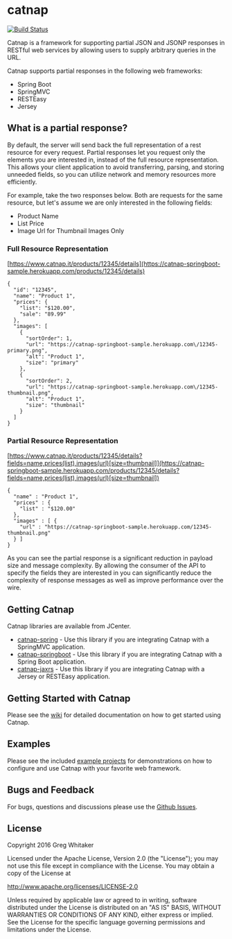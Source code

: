 # catnap
[![Build Status](https://travis-ci.org/gregwhitaker/catnap.svg?branch=catnap2)](https://travis-ci.org/gregwhitaker/catnap)

Catnap is a framework for supporting partial JSON and JSONP responses in RESTful web services by allowing users to supply arbitrary queries in the URL.

Catnap supports partial responses in the following web frameworks:

* 	Spring Boot
* 	SpringMVC
* 	RESTEasy
* 	Jersey

## What is a partial response?
By default, the server will send back the full representation of a rest resource for every request.  Partial responses let you request only the elements you are interested in, instead of the full resource representation.  This allows your client application to avoid transferring, parsing, and storing unneeded fields, so you can utilize network and memory resources more efficiently.

For example, take the two responses below.  Both are requests for the same resource, but let's assume we are only interested in the following fields:

*	Product Name
*	List Price
*	Image Url for Thumbnail Images Only

### Full Resource Representation
[https://www.catnap.it/products/12345/details](https://catnap-springboot-sample.herokuapp.com/products/12345/details)

	{
	  "id": "12345",
	  "name": "Product 1",
	  "prices": {
	    "list": "$120.00",
	    "sale": "89.99"
	  },
	  "images": [
	    {
	      "sortOrder": 1,
	      "url": "https://catnap-springboot-sample.herokuapp.com\/12345-primary.png",
	      "alt": "Product 1",
	      "size": "primary"
	    },
	    {
	      "sortOrder": 2,
	      "url": "https://catnap-springboot-sample.herokuapp.com\/12345-thumbnail.png",
	      "alt": "Product 1",
	      "size": "thumbnail"
	    }
	  ]
	}
	
### Partial Resource Representation
[https://www.catnap.it/products/12345/details?fields=name,prices(list),images(url)[size=thumbnail]](https://catnap-springboot-sample.herokuapp.com/products/12345/details?fields=name,prices(list),images(url)[size=thumbnail])

	{
	  "name" : "Product 1",
	  "prices" : {
	    "list" : "$120.00"
	  },
	  "images" : [ {
	    "url" : "https://catnap-springboot-sample.herokuapp.com/12345-thumbnail.png"
	  } ]
	}
	
As you can see the partial response is a significant reduction in payload size and message complexity.  By allowing the consumer of the API to specify the fields they are interested in you can significantly reduce the complexity of response messages as well as improve performance over the wire.

## Getting Catnap
Catnap libraries are available from JCenter.

* [catnap-spring](https://bintray.com/gregwhitaker/maven/catnap-spring) - Use this library if you are integrating Catnap with a SpringMVC application.
* [catnap-springboot](https://bintray.com/gregwhitaker/maven/catnap-springboot) - Use this library if you are integrating Catnap with a Spring Boot application.
* [catnap-jaxrs](https://bintray.com/gregwhitaker/maven/catnap-jaxrs) - Use this library if you are integrating Catnap with a Jersey or RESTEasy application.

## Getting Started with Catnap

Please see the [wiki](https://github.com/gregwhitaker/catnap/wiki) for detailed documentation on how to get started using Catnap.

## Examples

Please see the included [example projects](catnap-examples) for demonstrations on how to configure and use Catnap with your favorite web framework.

## Bugs and Feedback

For bugs, questions and discussions please use the [Github Issues](https://github.com/gregwhitaker/catnap/issues).

## License
Copyright 2016 Greg Whitaker

Licensed under the Apache License, Version 2.0 (the "License"); you may not use this file except in compliance with the License. You may obtain a copy of the License at

http://www.apache.org/licenses/LICENSE-2.0

Unless required by applicable law or agreed to in writing, software distributed under the License is distributed on an "AS IS" BASIS, WITHOUT WARRANTIES OR CONDITIONS OF ANY KIND, either express or implied. See the License for the specific language governing permissions and limitations under the License.
